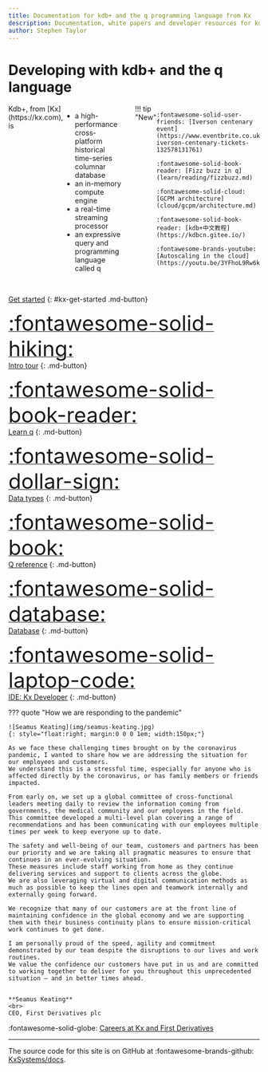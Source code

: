 ```yaml
---
title: Documentation for kdb+ and the q programming language from Kx
description: Documentation, white papers and developer resources for kdb+ and the q programming language
author: Stephen Taylor
---
```

# Developing with kdb+ and the q language

<!-- 
<div markdown="1" class="container"><div class="css-carousel">[![Kdb+ 4.0](img/carousel/kdb4.jpg){.css-img}](releases/ChangesIn4.0.md)[![Kx Dashboards](img/carousel/dashboards-600.jpg){.css-img}](/dashboards/)[![AutoML](img/carousel/automl-600.png){.css-img}](ml/automl/index.md)[![AWS Lambda](img/carousel/lambda-600.jpg){.css-img}](cloud/aws-lambda/index.md)[![Parallelism](img/carousel/parallelism-600.jpg){.css-img}](kb/mt-primitives.md)[![Encryption](img/carousel/encryption-600.jpg){.css-img}](kb/dare.md)[![Optane](img/carousel/optane-memory-600.jpg){.css-img}](kb/optane.md)[![Interfaces](img/carousel/interfaces.png){.css-img}](interfaces/hdf5/index.md)[![Reading Room](img/carousel/reading.png){.css-img}](learn/reading/index.md)</div>
</div>
 -->

<div style="display: flex"  flex-direction: row; flex-wrap: wrap; markdown="1">

<div style="display: inline-flex;" markdown="1">
Kdb+, from [Kx](https://kx.com), is

-   a high-performance cross-platform historical time-series columnar database 
-   an in-memory compute engine
-   a real-time streaming processor
-   an expressive query and programming language called q
</div>

<div id="kx-whats-new" style="display: inline-flex; margin-left: 25px; width: 250px;" markdown="1">
!!! tip "New"

    :fontawesome-solid-user-friends: [Iverson centenary event](https://www.eventbrite.co.uk/e/ken-iverson-centenary-tickets-132578131761)

    :fontawesome-solid-book-reader: [Fizz buzz in q](learn/reading/fizzbuzz.md)

    :fontawesome-solid-cloud: [GCPM architecture](cloud/gcpm/architecture.md)

    :fontawesome-solid-book-reader: [kdb+中文教程](https://kdbcn.gitee.io/)

    :fontawesome-brands-youtube: [Autoscaling in the cloud](https://youtu.be/3YFhoL9Rw6k)

</div>

</div>

<div style="clear: both">&nbsp;</div>

<div id="kx-home-page-grid" markdown="1">

[Get started](learn/install.md)
{: #kx-get-started .md-button}

[<span style="font-size: 3em">:fontawesome-solid-hiking:</span><br/>
Intro tour](learn/tour/index.md "A one-page rapid tour of the q language")
{: .md-button}

[<span style="font-size: 3em">:fontawesome-solid-book-reader:</span><br/>
Learn q](learn/index.md)
{: .md-button}

[<span style="font-size: 3em">:fontawesome-solid-dollar-sign:</span><br/>
Data types](basics/datatypes.md "Datatypes in kdb+")
{: .md-button}

[<span style="font-size: 3em">:fontawesome-solid-book:</span><br/>
Q reference](ref/index.md "Reference card for the q language")
{: .md-button}

[<span style="font-size: 3em">:fontawesome-solid-database:</span><br/>
Database](database/index.md "Roughly speaking, kdb+ is what happens when q tables are persisted and then mapped back into memory for operations.")
{: .md-button}

[<span style="font-size: 3em">:fontawesome-solid-laptop-code:</span><br/>
IDE: Kx Developer](/developer/ "Download and install the free IDE, Kx Developer")
{: .md-button}

</div>


??? quote "How we are responding to the pandemic"

    ![Seamus Keating](img/seamus-keating.jpg)
    {: style="float:right; margin:0 0 0 1em; width:150px;"}

    As we face these challenging times brought on by the coronavirus pandemic, I wanted to share how we are addressing the situation for our employees and customers.
    We understand this is a stressful time, especially for anyone who is affected directly by the coronavirus, or has family members or friends impacted.

    From early on, we set up a global committee of cross-functional leaders meeting daily to review the information coming from governments, the medical community and our employees in the field.
    This committee developed a multi-level plan covering a range of recommendations and has been communicating with our employees multiple times per week to keep everyone up to date.

    The safety and well-being of our team, customers and partners has been our priority and we are taking all pragmatic measures to ensure that continues in an ever-evolving situation.
    These measures include staff working from home as they continue delivering services and support to clients across the globe.
    We are also leveraging virtual and digital communication methods as much as possible to keep the lines open and teamwork internally and externally going forward.

    We recognize that many of our customers are at the front line of maintaining confidence in the global economy and we are supporting them with their business continuity plans to ensure mission-critical work continues to get done.

    I am personally proud of the speed, agility and commitment demonstrated by our team despite the disruptions to our lives and work routines.
    We value the confidence our customers have put in us and are committed to working together to deliver for you throughout this unprecedented situation – and in better times ahead.


    **Seamus Keating**
    <br>
    CEO, First Derivatives plc

:fontawesome-solid-globe:
[Careers at Kx and First Derivatives](http://www.firstderivatives.com/careers/)

---
The source code for this site is on GitHub at
:fontawesome-brands-github:
[KxSystems/docs](https://github.com/kxsystems/docs/).

